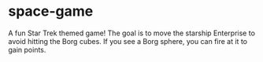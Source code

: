 # space-game

A fun Star Trek themed game! The goal is to move the starship Enterprise to avoid hitting the Borg cubes. If you see a Borg sphere, you can fire at it to gain points.
